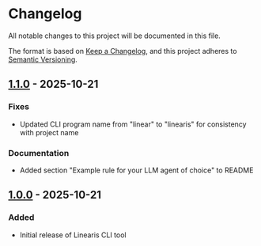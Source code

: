 # Changelog

All notable changes to this project will be documented in this file.

The format is based on [Keep a Changelog](https://keepachangelog.com/en/1.0.0/), and this project adheres to [Semantic Versioning](https://semver.org/spec/v2.0.0.html).

## [1.1.0] - 2025-10-21


### Fixes

- Updated CLI program name from "linear" to "linearis" for consistency with project name

### Documentation

- Added section "Example rule for your LLM agent of choice" to README

## [1.0.0] - 2025-10-21

### Added

- Initial release of Linearis CLI tool

[1.1.0]: https://github.com/czottmann/linearis/compare/1.0.0...1.1.0
[1.0.0]: https://github.com/czottmann/linearis/releases/tag/1.0.0

